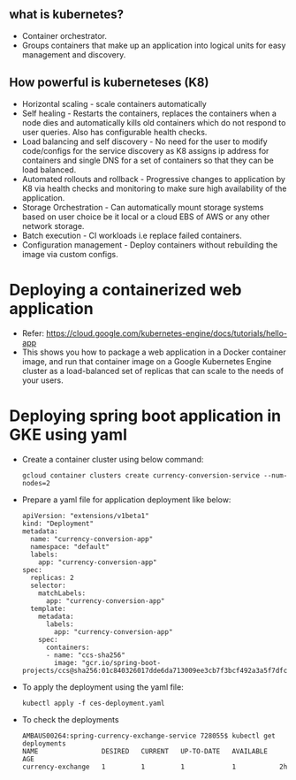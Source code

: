 ## what is kubernetes? 
* Container orchestrator.
* Groups containers that make up an application into logical units for easy management and discovery.
## How powerful is kuberneteses (K8)
* Horizontal scaling - scale containers automatically
* Self healing - Restarts the containers, replaces the containers when a node dies and automatically kills old containers which do not respond to user queries. Also has configurable health checks.
* Load balancing and self discovery - No need for the user to modify code/configs for the service discovery as K8 assigns ip address for containers and single DNS for a set of containers so that they can be load balanced.
* Automated rollouts and rollback - Progressive changes to application by K8 via health checks and monitoring to make sure high availability of the application.
* Storage Orchestration - Can automatically mount storage systems based on user choice be it local or a cloud EBS of AWS or any other network storage.
* Batch execution - CI workloads i.e replace failed containers.
* Configuration management - Deploy containers without rebuilding the image via custom configs.
# Deploying a containerized web application
* Refer: https://cloud.google.com/kubernetes-engine/docs/tutorials/hello-app
* This shows you how to package a web application in a Docker container image, and run that container image on a Google Kubernetes Engine cluster as a load-balanced set of replicas that can scale to the needs of your users.
# Deploying spring boot application in GKE using yaml
* Create a container cluster using below command:
    ```
    gcloud container clusters create currency-conversion-service --num-nodes=2
    ```
* Prepare a yaml file for application deployment like below:
    ```
    apiVersion: "extensions/v1beta1"
    kind: "Deployment"
    metadata:
      name: "currency-conversion-app"
      namespace: "default"
      labels:
        app: "currency-conversion-app"
    spec:
      replicas: 2
      selector:
        matchLabels:
          app: "currency-conversion-app"
      template:
        metadata:
          labels:
            app: "currency-conversion-app"
        spec:
          containers:
          - name: "ccs-sha256"
            image: "gcr.io/spring-boot-projects/ccs@sha256:01c840326017dde6da713009ee3cb7f3bcf492a3a5f7dfcdd3b9f2599578b808"
    ```
* To apply the deployment using the yaml file:
    ```
    kubectl apply -f ces-deployment.yaml
    ```
* To check the deployments
    ```
    AMBAUS00264:spring-currency-exchange-service 728055$ kubectl get deployments
    NAME                DESIRED   CURRENT   UP-TO-DATE   AVAILABLE   AGE
    currency-exchange   1         1         1            1           2h
    ```
